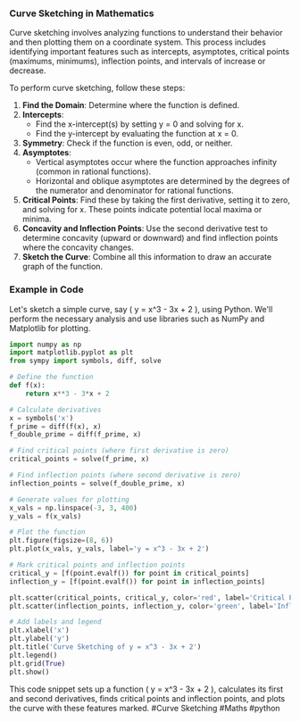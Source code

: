 ### Curve Sketching in Mathematics

Curve sketching involves analyzing functions to understand their behavior and then plotting them on a coordinate system. This process includes identifying important features such as intercepts, asymptotes, critical points (maximums, minimums), inflection points, and intervals of increase or decrease.

To perform curve sketching, follow these steps:
1. **Find the Domain**: Determine where the function is defined.
2. **Intercepts**:
   - Find the x-intercept(s) by setting y = 0 and solving for x.
   - Find the y-intercept by evaluating the function at x = 0.
3. **Symmetry**: Check if the function is even, odd, or neither.
4. **Asymptotes**:
   - Vertical asymptotes occur where the function approaches infinity (common in rational functions).
   - Horizontal and oblique asymptotes are determined by the degrees of the numerator and denominator for rational functions.
5. **Critical Points**: Find these by taking the first derivative, setting it to zero, and solving for x. These points indicate potential local maxima or minima.
6. **Concavity and Inflection Points**: Use the second derivative test to determine concavity (upward or downward) and find inflection points where the concavity changes.
7. **Sketch the Curve**: Combine all this information to draw an accurate graph of the function.

### Example in Code

Let's sketch a simple curve, say \( y = x^3 - 3x + 2 \), using Python. We'll perform the necessary analysis and use libraries such as NumPy and Matplotlib for plotting.

```python
import numpy as np
import matplotlib.pyplot as plt
from sympy import symbols, diff, solve

# Define the function
def f(x):
    return x**3 - 3*x + 2

# Calculate derivatives
x = symbols('x')
f_prime = diff(f(x), x)
f_double_prime = diff(f_prime, x)

# Find critical points (where first derivative is zero)
critical_points = solve(f_prime, x)

# Find inflection points (where second derivative is zero)
inflection_points = solve(f_double_prime, x)

# Generate values for plotting
x_vals = np.linspace(-3, 3, 400)
y_vals = f(x_vals)

# Plot the function
plt.figure(figsize=(8, 6))
plt.plot(x_vals, y_vals, label='y = x^3 - 3x + 2')

# Mark critical points and inflection points
critical_y = [f(point.evalf()) for point in critical_points]
inflection_y = [f(point.evalf()) for point in inflection_points]

plt.scatter(critical_points, critical_y, color='red', label='Critical Points')
plt.scatter(inflection_points, inflection_y, color='green', label='Inflection Points')

# Add labels and legend
plt.xlabel('x')
plt.ylabel('y')
plt.title('Curve Sketching of y = x^3 - 3x + 2')
plt.legend()
plt.grid(True)
plt.show()
```

This code snippet sets up a function \( y = x^3 - 3x + 2 \), calculates its first and second derivatives, finds critical points and inflection points, and plots the curve with these features marked. #Curve Sketching #Maths #python